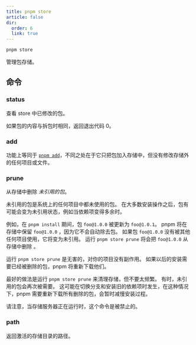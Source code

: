```yaml
---
title: pnpm store
article: false
dir:
  order: 6
  link: true
---
```




```bash
pnpm store
```

管理包存储。

## 命令

### status

查看 store 中已修改的包。

如果包的内容与拆包时相同，返回退出代码 0。

### add

功能上等同于 [`pnpm add`](https://pnpm.io/zh/cli/add)，不同之处在于它只把包加入存储中，但没有修改存储外的任何项目或文件。

### prune

从存储中删除 *未引用的包*。

未引用的包是系统上的任何项目中都未使用的包。 在大多数安装操作之后，包有可能会变为未引用状态，例如当依赖项变得多余时。

例如，在 `pnpm install` 期间，包 `foo@1.0.0` 被更新为 `foo@1.0.1`。 pnpm 将在存储中保留 `foo@1.0.0` ，因为它不会自动除去包。 如果包 `foo@1.0.0` 没有被其他任何项目使用，它将变为未引用。 运行 `pnpm store prune` 将会把 `foo@1.0.0` 从存储中删除 。

运行 `pnpm store prune` 是无害的，对你的项目没有副作用。 如果以后的安装需要已经被删除的包，pnpm 将重新下载他们。

最好的做法是运行 `pnpm store prune` 来清理存储，但不要太频繁。 有时，未引用的包会再次被需要。 这可能在切换分支和安装旧的依赖项时发生，在这种情况下，pnpm 需要重新下载所有删除的包，会暂时减慢安装过程。

请注意，当存储服务器正在运行时，这个命令是被禁止的。

### path

返回激活的存储目录的路径。